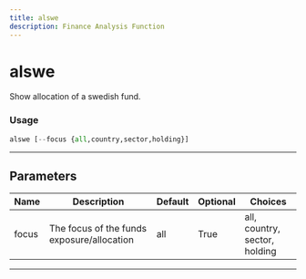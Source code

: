 ```yaml
---
title: alswe
description: Finance Analysis Function
---
```


# alswe

Show allocation of a swedish fund.

### Usage

```python
alswe [--focus {all,country,sector,holding}]
```

---

## Parameters

| Name | Description | Default | Optional | Choices |
| ---- | ----------- | ------- | -------- | ------- |
| focus | The focus of the funds exposure/allocation | all | True | all, country, sector, holding |

---
